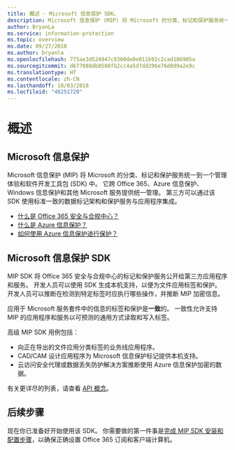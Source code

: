 ```yaml
---
title: 概述 - Microsoft 信息保护 SDK。
description: Microsoft 信息保护 (MIP) 将 Microsoft 的分类、标记和保护服务统一到一个管理体验和软件开发工具包 (SDK) 中。
author: BryanLa
ms.service: information-protection
ms.topic: overview
ms.date: 09/27/2018
ms.author: bryanla
ms.openlocfilehash: 775ae3d524947c8300de0e011b92c2cad106905a
ms.sourcegitcommit: d677088db8588fb2cc4a5d7dd296e76d0d9a2e9c
ms.translationtype: HT
ms.contentlocale: zh-CN
ms.lasthandoff: 10/03/2018
ms.locfileid: "48251720"
---
```

# <a name="overview"></a>概述

## <a name="microsoft-information-protection"></a>Microsoft 信息保护

Microsoft 信息保护 (MIP) 将 Microsoft 的分类、标记和保护服务统一到一个管理体验和软件开发工具包 (SDK) 中。 它跨 Office 365、Azure 信息保护、Windows 信息保护和其他 Microsoft 服务提供统一管理。 第三方可以通过该 SDK 使用标准一致的数据标记架构和保护服务与应用程序集成。

* [什么是 Office 365 安全与合规中心？](https://docs.microsoft.com/office365/securitycompliance/)
* [什么是 Azure 信息保护？](/azure/information-protection/understand-explore/what-is-information-protection)
* [如何使用 Azure 信息保护进行保护？](/azure/information-protection/understand-explore/what-is-information-protection#how-data-is-protected)

## <a name="microsoft-information-protection-sdk"></a>Microsoft 信息保护 SDK

MIP SDK 将 Office 365 安全与合规中心的标记和保护服务公开给第三方应用程序和服务。 开发人员可以使用 SDK 生成本机支持，以便为文件应用标签和保护。 开发人员可以推断在检测到特定标签时应执行哪些操作，并推断 MIP 加密信息。 

应用于 Microsoft 服务套件中的信息的标签和保护是**一致**的。 一致性允许支持 MIP 的应用程序和服务以可预测的通用方式读取和写入标签。

高级 MIP SDK 用例包括：

* 向正在导出的文件应用分类标签的业务线应用程序。
* CAD/CAM 设计应用程序为 Microsoft 信息保护标记提供本机支持。
* 云访问安全代理或数据丢失防护解决方案推断使用 Azure 信息保护加密的数据。

有关更详尽的列表，请查看 [API 概念](concept-apis-use-cases.md)。

## <a name="next-steps"></a>后续步骤

现在你已准备好开始使用该 SDK。 你需要做的第一件事是[完成 MIP SDK 安装和配置步骤](setup-configure-mip.md)，以确保正确设置 Office 365 订阅和客户端计算机。

